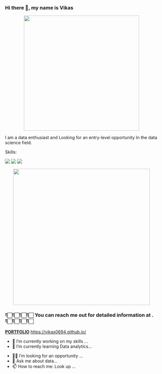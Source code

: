 ### Hi there 👋, my name is Vikas 
<p  align="center"><img height="380" src = "https://media.giphy.com/media/HEURGne9Vj856oivkD/giphy.gif"></p>
<!-- ![](https://media.giphy.com/media/HEURGne9Vj856oivkD/giphy.gif) -->

I am a data enthusiast and Looking for an entry-level opportunity In the data science field.

Skills: 

<img src="https://img.shields.io/badge/Python-3776AB?style=for-the-badge&logo=python&logoColor=white" /> 
<img src="https://img.shields.io/badge/MySQL-00000F?style=for-the-badge&logo=mysql&logoColor=white" /> 
<img src="https://img.shields.io/badge/PostgreSQL-316192?style=for-the-badge&logo=postgresql&logoColor=white" /> 


<p  align="center"><img height="450" src = "https://media.giphy.com/media/n6mEMqAuYOQ8l8qcEE/giphy.gif"></p>


###            👇🏻👇🏻👇🏻👇🏻 You can reach me out for detailed information at .👇🏻👇🏻👇🏻👇🏻
   [**PORTFOLIO**](https://vikas0694.github.io/)
                                            https://vikas0694.github.io/





- 🔭 I’m currently working on my skills ...
- 🌱 I’m currently learning Data analytics...
<!-- - 👯 I’m looking to collaborate on ... -->
- :technologist: I’m looking for an opportunity ...
- 💬 Ask me about data...
- 📫 How to reach me: Look up ...
<!-- - 😄 Pronouns: ... -->

